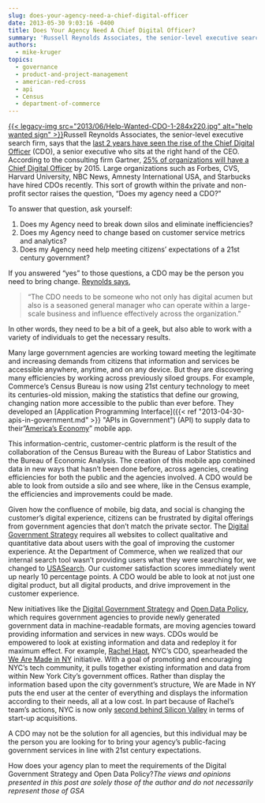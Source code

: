 ```yaml
---
slug: does-your-agency-need-a-chief-digital-officer
date: 2013-05-30 9:03:16 -0400
title: Does Your Agency Need A Chief Digital Officer?
summary: 'Russell Reynolds Associates, the senior-level executive search firm, says that the last 2 years have seen the rise of the Chief Digital Officer (CDO), a senior executive who sits at the right hand of the CEO. According to the consulting firm Gartner, 25% of organizations will have a Chief'
authors:
  - mike-kruger
topics:
  - governance
  - product-and-project-management
  - american-red-cross
  - api
  - Census
  - department-of-commerce
---
```


[{{< legacy-img src="2013/06/Help-Wanted-CDO-1-284x220.jpg" alt="help wanted sign" >}}](https://s3.amazonaws.com/digitalgov/_legacy-img/2013/06/Help-Wanted-CDO-1-284x220.jpg)Russell Reynolds Associates, the senior-level executive search firm, says that the [last 2 years have seen the rise of the Chief Digital Officer](http://www.russellreynolds.com/content/leadership-and-talent-rise-of-chief-digital-officer-CDO) (CDO), a senior executive who sits at the right hand of the CEO. According to the consulting firm Gartner, [25% of organizations will have a Chief Digital Officer](http://www.gartner.com/newsroom/id/2208015) by 2015. Large organizations such as Forbes, CVS, Harvard University, NBC News, Amnesty International USA, and Starbucks have hired CDOs recently. This sort of growth within the private and non-profit sector raises  the question, “Does my agency need a CDO?”

To answer that question, ask yourself:

  1. Does my Agency need to break down silos and eliminate inefficiencies?
  2. Does my Agency need to change based on customer service metrics and analytics?
  3. Does my Agency need help meeting citizens’ expectations of a 21st century government?

If you answered “yes” to those questions, a CDO may be the person you need to bring change. [Reynolds says](http://www.russellreynolds.com/content/leadership-and-talent-rise-of-chief-digital-officer-CDO),

> “The CDO needs to be someone who not only has digital acumen but also is a seasoned general manager who can operate within a large-scale business and influence effectively across the organization.”

In other words, they need to be a bit of a geek, but also able to work with a variety of individuals to get the necessary results.

Many large government agencies are working toward meeting the legitimate and increasing demands from citizens that information and services be accessible anywhere, anytime, and on any device. But they are discovering many efficiencies by working across previously siloed groups. For example, Commerce’s Census Bureau is now using 21st century technology to meet its centuries-old mission, making the statistics that define our growing, changing nation more accessible to the public than ever before. They developed an [Application Programming Interface]({{< ref "2013-04-30-apis-in-government.md" >}} "APIs in Government") (API) to supply data to their&#8221;[America’s Economy](http://www.census.gov/mobile/)&#8221; mobile app.

This information-centric, customer-centric platform is the result of the collaboration of the Census Bureau with the Bureau of Labor Statistics and the Bureau of Economic Analysis. The creation of this mobile app combined data in new ways that hasn’t been done before, across agencies, creating efficiencies for both the public and the agencies involved. A CDO would be able to look from outside a silo and see where, like in the Census example, the efficiencies and improvements could be made.

Given how the confluence of mobile, big data, and social is changing the customer’s digital experience, citizens can be frustrated by digital offerings from government agencies that don’t match the private sector. The [Digital Government Strategy](http://www.whitehouse.gov/sites/default/files/omb/egov/digital-government/digital-government.html) requires all websites to collect qualitative and quantitative data about users with the goal of improving the customer experience. At the Department of Commerce, when we realized that our internal search tool wasn’t providing users what they were searching for, we changed to [USASearch](http://usasearch.howto.gov/). Our customer satisfaction scores immediately went up nearly 10 percentage points. A CDO would be able to look at not just one digital product, but all digital products, and drive improvement in the customer experience.

New initiatives like the [Digital Government Strategy](http://www.whitehouse.gov/sites/default/files/omb/egov/digital-government/digital-government.html) and [Open Data Policy](http://www.whitehouse.gov/blog/2013/05/09/landmark-steps-liberate-open-data), which requires government agencies to provide newly generated government data in machine-readable formats, are moving agencies toward providing information and services in new ways. CDOs would be empowered to look at existing information and data and redeploy it for maximum effect. For example, [Rachel Haot](http://en.wikipedia.org/wiki/Rachel_Haot), NYC’s CDO, spearheaded the [We Are Made in NY](http://wearemadeinny.com/) initiative. With a goal of promoting and encouraging NYC’s tech community, it pulls together existing information and data from within New York City’s government offices. Rather than display the information based upon the city government’s structure, We are Made in NY puts the end user at the center of everything and displays the information according to their needs, all at a low cost. In part because of Rachel’s team’s actions, NYC is now only [second behind Silicon Valley](http://mashable.com/2013/05/19/tech-hub-startups/) in terms of start-up acquisitions.

A CDO may not be the solution for all agencies, but this individual may be the person you are looking for to bring your agency’s public-facing government services in line with 21st century expectations.

How does your agency plan to meet the requirements of the Digital Government Strategy and Open Data Policy?_The views and opinions presented in this post are solely those of the author and do not necessarily represent those of  GSA_